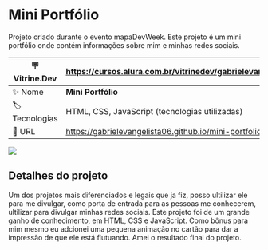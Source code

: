 # Mini Portfólio

Projeto criado durante o evento mapaDevWeek. Este projeto é um mini portfólio onde contém informações sobre mim e minhas redes sociais.

| :placard: Vitrine.Dev | https://cursos.alura.com.br/vitrinedev/gabrielevangelista094   |
| --------------------- | -------------------------------------------------------------- |
| :sparkles: Nome       | **Mini Portfólio**                                            |
| :label: Tecnologias   | HTML, CSS, JavaScript (tecnologias utilizadas)                 |
| :rocket: URL          | https://gabrielevangelista06.github.io/mini-portfolio/ |


![](https://lh3.googleusercontent.com/Z5M7I1vscgZbUHDJqB5a5WCk9wIMfiS-wB9gN7joSDEni_wEVlS_XQ_Ij7YS7M3mmoUE8unUlyY87eNl4OqUabsitPIzAfdCGMAvUbJO3aksZHw9P7FQB9UWBg-Ii2b1S4KsGoTdewK6gmU4HcLEmix974n8wJmbWHiwED_Zo9ZvcR5WYMKyYWN9cUSi0IBCA-KxPNijUe3LjeQu_G-T9bItIeyYdttXo9Bp8ON81xH0h4rRtoCkjP_Wf27nC0oD0RCMw90l5NAL4KltAIQItbU5uF354fAKx6GfN70rC3uojqXneOdvTs6CTmb-d7t3SGlNqsIMx45cMT5igRpx0VTPXENRtYCNr3QqWJpklixMoHYCK7Y5ErXnywVejgOuOSnqz1qVgWBl6IxZ2qQIm24vmbYEfhMZ65nPla4J2w5o3LKh9Pd5LlzZ16FEONfQub7ud-_Rl_8J2uFeh_z3yx9T857IchecphppDy4IkIISSct6Zoh1HUSW5ZWJp8pbqRGqieXXVYTEZEVQCTjuq9kaOaLVgSHZQ9IkkSFMF41N1GO9xiuf_LH0LdxDl9N-FF41DsRchyCAWwt4cXjfO9e79cZmK1NyMgz5AL3D6nJLAw1pWG2TXAyxYNsPWHEL61eIN1F7tgsgS9RgUlPkqeLkSUomSa_GP7DDiwNQ9QJqoic-bMp1TV9_vYzco8rWBwALeozQ8R3h_pk-W8pVtPKp4RI-365oGZiNgJzrgVxil1TpSlCxzr4sRQC3Iu6R6dbj5s73OZU5iQDKWMd4UurPh06fQff3Qp5c_Z7zdTmTflxIhARcbOnlNwO6nEve9gskrHFKZhfT1lS9-q4WZw7MmYMAYELB98n5BH3jPmPUk2lZrm5yxH-s5cyuFFxPDv0DVJU4_EBI1y0909Q_a_RrVhODeVkDz6KZYsSIFlMZk-kOtJp6e1cKS8dzhX7Qg_Bc6wCHX2LrBzvDc1MWIXprhEt6-ir9YvrMyWILfrLpzktnzcIfRApnLPyZu0cgUxcohEPYeJumA1hXQ-vrVA=w1913-h923-no?authuser=3#vitrinedev)

## Detalhes do projeto

Um dos projetos mais diferenciados e legais que ja fiz, posso ultilizar ele para me divulgar, como porta de entrada para as pessoas me conhecerem, ultilizar para divulgar minhas redes sociais. Este projeto foi de um grande ganho de conhecimento, em HTML, CSS e JavaScript. Como bônus para mim mesmo eu adcionei uma pequena animação no cartão para dar a impressão de que ele está flutuando. Amei o resultado final do projeto.
